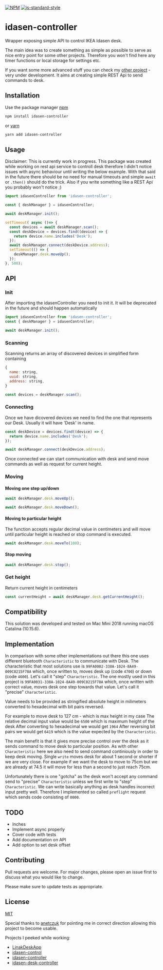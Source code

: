 [![NPM](https://nodei.co/npm/idasen-controller.png)](https://npmjs.org/package/idasen-controller) 
[![js-standard-style](https://cdn.rawgit.com/standard/standard/master/badge.svg)](http://standardjs.com)

# idasen-controller

Wrapper exposing simple API to control IKEA Idasen desk.

The main idea was to create something as simple as possible to serve as nice entry point for some other projects.
Therefore you won't find here any timer functions or local storage for settings etc.

If you want some more advanced stuff you can check my [other project](https://github.com/pfilipp/idasen-rest-api) - very under development. It aims at creating simple REST Api to send commands to desk.

## Installation

Use the package manager [npm](https://www.npmjs.com)

```bash
npm install idasen-controller
```

or [yarn](https://yarnpkg.com)

```bash
yarn add idasen-controller
```

## Usage
Disclaimer: This is currently work in progress.
This package was created while working on rest api service to controll desk therefore I didn't notice issues with async behaviour until writing the below example. 
With that said in the future there should be no need for manual timeouts and simple `await` or `.then()` should do the trick. Also if you write something like a REST Api you probably won't notice ;) 

```javascript
import idasenController from 'idasen-controller';

const { deskManager } = idasenController;

await deskManager.init();

setTimeout( async ()=> {
  const devices = await deskManager.scan();
  const deskDevice = devices.find((device) => {
    return device.name.includes('Desk');
  });
  await deskManager.connect(deskDevice.address);
  setTimeout(() => {
    deskManager.desk.moveUp();
  });
}, 500);
```

## API

### Init
After importing the idasenController you need to init it. It will be deprecated in the future and should happen automatically

```javascript
import idasenController from 'idasen-controller';
const { deskManager } = idasenController;

await deskManager.init();
```

### Scanning
Scanning returns an array of discovered devices in simplified form containing 
```javascript
{
  name: string,
  uuid: string,
  address: string,
}
```

```javascript
const devices = deskManager.scan();
```

### Connecting
Once we have dicovered devices we need to find the one that represents our Desk. Usually it will have 'Desk' in name.

```javascript
const deskDevice = devices.find((device) => {
  return device.name.includes('Desk');
});

await deskManager.connect(deskDevice.address);
```

Once connected we can start communication with desk and send move commands as well as request for current height.

### Moving
#### Moving one step up/down

```javascript
await deskManager.desk.moveUp();
```

```javascript
await deskManager.desk.moveDown();
```

#### Moving to particular height
The function accepts regular decimal value in centimeters and will move until particular height is reached or stop command is executed.

```javascript
await deskManager.desk.moveTo(100);
```

#### Stop moving

```javascript
await deskManager.desk.stop();
```

### Get height
Return current height in centimeters
```javascript
const currentHeight = await deskManager.desk.getCurrentHeight();
```

## Compatibility
This solution was developed and tested on Mac Mini 2018 running macOS Catalina (10.15.6).

## Implementation
In comparison with some other implementations out there this one uses different bluetooth `Characteristic` to communicate with Desk.
The characteristic that most solutions use is `99FA0002-338A-1024-8A49-009C0215F78A` which, once written to, moves desk up (code `4700`) or down (code `4600`). Let's call it "step" `Characteristic`.
The one mostly used in this project is `99FA0031-338A-1024-8A49-009C0215F78A` which, once written with correct value, moves desk one step towards that value. Let's call it "precise" `Characteristic`.

Value needs to be provided as stringified absolute height in milimeters converted to hexadecimal with bit pairs reversed.

For example to move desk to 127 cm - which is max height in my case
The relative decimal input value would be `6500` which is maximum height of the desk
After converting to hexadecimal we would get `1964`
After reversing bit pairs we would get `6419` which is the value expected by the `Characteristic`.

The main benefit is that it gives more precise control over the desk as it sends command to move desk to particular position. 
As with other `Characteristic` here we also need to send command continiously in order to keep desk moving. 
Single `write` moves desk for about 1 second or shorter if we are very close. 
For example if we want the desk to move to 75cm but we are already at 74.5 it will move for less than a second to just reach 75cm.

Unfortunately there is one "gotcha" as the desk won't accept any command send to "precise" `Characteristic` unless we first write to "step" `Characteristic`. 
We can write basically anything as desk handles incorrect input pretty well. Therefore I implemented so called `preflight` request which sends code consisting of `0000`.

## TODO
- Inches
- Implement async properly
- Cover code with tests
- Add documentation on API
- Add option to set desk offset

## Contributing
Pull requests are welcome. For major changes, please open an issue first to discuss what you would like to change.

Please make sure to update tests as appropriate.

## License
[MIT](https://choosealicense.com/licenses/mit/)

Special thanks to [anetczuk](https://github.com/anetczuk) for pointing me in correct direction allowing this project to become usable.

Projects I peeked while working:
- [LinakDeskApp](https://github.com/anetczuk/LinakDeskApp)
- [idasen-control](https://github.com/mitsuhiko/idasen-control)
- [idasen-controller](https://github.com/rhyst/idasen-controller)
- [idasen-desk-controller](https://github.com/nconrad/idasen-desk-controller)
